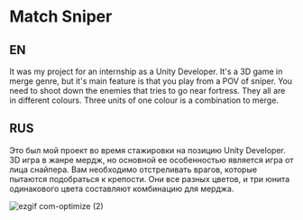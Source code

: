 # Match Sniper

## EN
It was my project for an internship as a Unity Developer. It's a 3D game in merge genre, but it's main feature is that you play from a POV of sniper. You need to shoot down the enemies that tries to go near fortress. They all are in different colours. Three units of one colour is a combination to merge.

## RUS
Это был мой проект во время стажировки на позицию Unity Developer. 3D игра в жанре мердж, но основной ее особенностью является игра от лица снайпера. Вам необходимо отстреливать врагов, которые пытаются подобраться к крепости. Они все разных цветов, и три юнита одинакового цвета составляют комбинацию для мерджа.

![ezgif com-optimize (2)](https://user-images.githubusercontent.com/71431806/220308312-09ee4a66-2509-4104-91f8-ee5f2fcfebde.gif)
